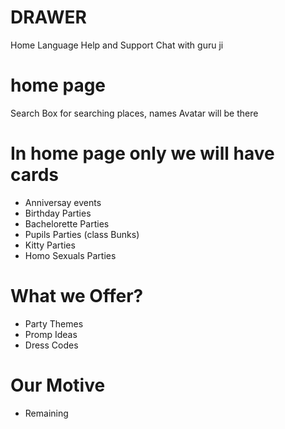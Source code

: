 


# DRAWER

Home
Language
Help and Support
Chat with guru ji

# home page

Search Box for searching places, names
Avatar will be there

# In home page only we will have cards

- Anniversay events
- Birthday Parties
- Bachelorette Parties
- Pupils Parties (class Bunks)
- Kitty Parties
- Homo Sexuals Parties

# What we Offer?

- Party Themes
- Promp Ideas
- Dress Codes

# Our Motive

- Remaining
